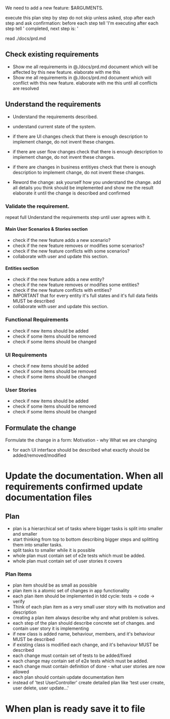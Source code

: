We need to add a new feature: $ARGUMENTS. 

execute this plan step by step do not skip unless asked, stop after each step and ask confirmation:
before each step tell 'I'm executing <step name>
after each step tell '<step name> completed, next step is: <step>'

read ./docs/prd.md

## Check existing requirements
- Show me all requirements in @./docs/prd.md document which will be affected by this new feature. elaborate with me this
- Show me all requirements in @./docs/prd.md document which will conflict with this new feature. elaborate with me this until all conflicts are resolved


## Understand the requirements

- Understand the requirements described.
- understand current state of the system.


- if there are UI changes check that there is enough description to implement change, do not invent these changes.
- if there are user flow changes check that there is enough description to implement change, do not invent these changes.
- if there are changes in business entitiyes check that there is enough description to implement change, do not invent these changes.

- Reword the change: ask yourself how you understand the change. add all details you think should be implemented and show me the result
elaborate it until the change is described and confirmed


### Validate the requirement.

repeat full Understand the requirements step until user agrees with it.  

#### Main User Scenarios & Stories section
 - check if the new feature adds a new scenario?
 - check if the new feature removes or modifies some scenarios?
 - check if the new feature conflicts with some scenarios?
 - collaborate with user and update this section.

#### Entities section
 - check if the new feature adds a new entity?
 - check if the new feature removes or modifies some entities?
 - check if the new feature conflicts with entities?
 - IMPORTANT that for every entity it's full states and it's full data fields MUST be described
 - collaborate with user and update this section.

### Functional Requirements

 - check if new items should be added
 - check if some items should be removed
 - check if some items should be changed

### UI Requirements

- check if new items should be added
- check if some items should be removed
- check if some items should be changed
  
### User Stories

- check if new items should be added
- check if some items should be removed
- check if some items should be changed

## Formulate the change
Formulate the change in a form:
Motivation - why
What we are changing
- for each UI interface should be described what exactly should be added/removed/modified

# Update the documentation. When all requirements confirmed update documentation files


## Plan
- plan is a hierarchical set of tasks where bigger tasks is split into smaller and smaller
- start thinking from top to bottom describing bigger steps and splitting them into smaller tasks.
- split tasks to smaller while it is possible
- whole plan must contain set of e2e tests which must be added.
- whole plan must contain set of user stories it covers

### Plan Items
- plan item should be as small as possible
- plan item is a atomic set of changes in app functionality
- each plan item should be implemented in tdd cycle: tests -> code -> verify
- Think of each plan item as a very small user story with its motivation and description
- creating a plan item always describe why and what problem is solves.
- each step of the plan should describe concrete set of changes. and contain user story it is implementing
- if new class is added name, behaviour, members, and it's behaviour MUST be described
- if existing class is modified each change, and it's behaviour MUST be described
- each change must contain set of tests to be added/fixed
- each change may contain set of e2e tests which must be added.
- each change must contain definition of done - what user stories are now allowed
- each plan should contain update documentation item
- instead of 'test UserController' create detailed plan like 'test user create, user delete, user update...'

# When plan is ready save it to file 
